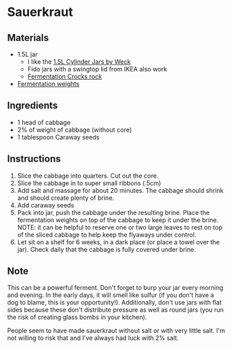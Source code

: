 # Sauerkraut

## Materials

* 1.5L jar 
  * I like the [1.5L Cylinder Jars by Weck](http://www.shop-weck.de/epages/64573964.sf/de_DE/?ObjectPath=/Shops/64573964/Products/1138) 
  * Fido jars with a swingtop lid from IKEA also work
  * [Fermentation Crocks rock](https://www.amazon.de/-/en/dp/B00UTQZD48/?coliid=I2C4GYFOJ3BWXL&colid=Y3TPR145CS2&psc=1&ref_=lv_ov_lig_dp_it)
* [Fermentation weights]([https://www.amazon.de/dp/B07LFZ6W8N/ref=sr_1_1?crid=3LU6HLX23ATW8&dchild=1&keywords=g%C3%A4rgewichte&qid=1586102790&sprefix=endgame%2Caps%2C281&sr=8-1](https://www.amazon.de/dp/B07LFZ6W8N/ref=sr_1_1?crid=3LU6HLX23ATW8&dchild=1&keywords=gärgewichte&qid=1586102790&sprefix=endgame%2Caps%2C281&sr=8-1))

## Ingredients

* 1 head of cabbage
* 2% of weight of cabbage (without core)
* 1 tablespoon Caraway seeds

## Instructions

1. Slice the cabbage into quarters. Cut out the core. 
2. Slice the cabbage in to super small ribbons (.5cm)
3. Add salt and massage for about 20 minutes. The cabbage should shrink and should create plenty of brine.
4. Add caraway seeds
5. Pack into jar, push the cabbage under the resulting brine. Place the fermentation weights on top of the cabbage to keep it under the brine. NOTE: it can be helpful to reserve one or two large leaves to rest on top of the sliced cabbage to help keep the flyaways under control.
6. Let sit on a shelf for 6 weeks, in a dark place (or place a towel over the jar). Check daily that the cabbage is fully covered under brine.

## Note

This can be a powerful ferment. Don't forget to burp your jar every morning and evening. In the early days, it will smell like sulfur (if you don't have a dog to blame, this is your opportunity!). Additionally, don't use jars with flat sides because these don't distribute pressure as well as round jars (you run the risk of creating glass bombs in your kitchen).

People seem to have made sauerkraut without salt or with very little salt. I'm not willing to risk that and I've always had luck with 2% salt.